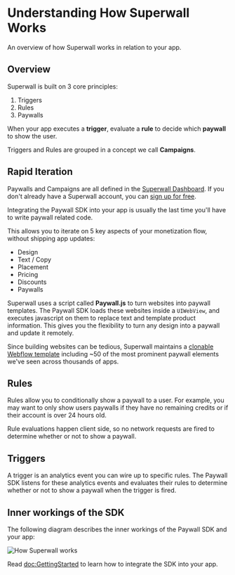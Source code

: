 # Understanding How Superwall Works

An overview of how Superwall works in relation to your app.

## Overview

Superwall is built on 3 core principles:

1. Triggers
2. Rules
3. Paywalls

When your app executes a **trigger**, evaluate a **rule** to decide which **paywall** to show the user.

Triggers and Rules are grouped in a concept we call **Campaigns**.

## Rapid Iteration

Paywalls and Campaigns are all defined in the [Superwall Dashboard](https://superwall.com/dashboard). If you don't already have a Superwall account, you can [sign up for free](https://superwall.com/sign-up).

Integrating the Paywall SDK into your app is usually the last time you'll have to write paywall related code.

This allows you to iterate on 5 key aspects of your monetization flow, without shipping app updates:

- Design
- Text / Copy
- Placement
- Pricing
- Discounts
- Paywalls

Superwall uses a script called **Paywall.js** to turn websites into paywall templates. The Paywall SDK loads these websites inside a `UIWebView`, and executes javascript on them to replace text and template product information. This gives you the flexibility to turn any design into a paywall and update it remotely.

Since building websites can be tedious, Superwall maintains a [clonable Webflow template](https://webflow.com/website/45-Paywall-Elements?ref=showcase-search&searchValue=superwall) including ~50 of the most prominent paywall elements we've seen across thousands of apps.

## Rules

Rules allow you to conditionally show a paywall to a user. For example, you may want to only show users paywalls if they have no remaining credits or if their account is over 24 hours old.

Rule evaluations happen client side, so no network requests are fired to determine whether or not to show a paywall.

## Triggers

A trigger is an analytics event you can wire up to specific rules. The Paywall SDK listens for these analytics events and evaluates their rules to determine whether or not to show a paywall when the trigger is fired.

## Inner workings of the SDK

The following diagram describes the inner workings of the Paywall SDK and your app:

![How Superwall works](apiDiagram.png)


Read <doc:GettingStarted> to learn how to integrate the SDK into your app.

